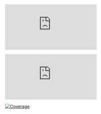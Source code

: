 [![Coverage](https://badgen.net/https/gist.githubusercontent.com/namtc07/c2e9f577c2e450b31f425bdd0dde2759/raw/pet-pamper-client-coverage.json)](https://github.com/namtc07/pet-pamper-client/actions/workflows/test-coverage.yml)

[![Coverage](https://gist.githubusercontent.com/namtc07/c2e9f577c2e450b31f425bdd0dde2759/raw/pet-pamper-client-coverage.json)](https://github.com/namtc07/pet-pamper-client/actions/workflows/test-coverage.yml)

[![Coverage](https://img.shields.io/endpoint?url=https://gist.githubusercontent.com/namtc07/c2e9f577c2e450b31f425bdd0dde2759/raw/pet-pamper-client-coverage.json&cache_seconds=300&style=flat)](https://github.com/namtc07/pet-pamper-client/actions/workflows/test-coverage.yml)